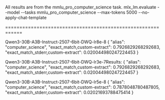 All results are from the mmlu_pro_computer_science task.
mlx_lm.evaluate --model <model> --tasks mmlu_pro_computer_science --max-tokens 5000 --no-apply-chat-template

============================================================

Qwen3-30B-A3B-Instruct-2507-6bit-DWQ-lr8e-8
{
    "alias": "computer_science",
    "exact_match,custom-extract": 0.7926829268292683,
    "exact_match_stderr,custom-extract": 0.020044980247224453
}


Qwen3-30B-A3B-Instruct-2507-6bit-DWQ-lr3e-7Results:
{
    "alias": "computer_science",
    "exact_match,custom-extract": 0.7926829268292683,
    "exact_match_stderr,custom-extract": 0.020044980247224457
}

Qwen3-30B-A3B-Instruct-2507-6bit-DWQ-lr5e-8
{
    "alias": "computer_science",
    "exact_match,custom-extract": 0.7878048780487805,
    "exact_match_stderr,custom-extract": 0.02021693788475414
}